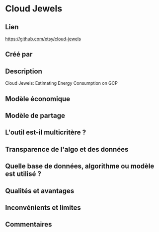 # Cloud Jewels

## Lien

https://github.com/etsy/cloud-jewels

## Créé par


## Description

Cloud Jewels: Estimating Energy Consumption on GCP

## Modèle économique



## Modèle de partage



## L'outil est-il multicritère ?



## Transparence de l'algo et des données



## Quelle base de données, algorithme ou modèle est utilisé ?



## Qualités et avantages



## Inconvénients et limites



## Commentaires



